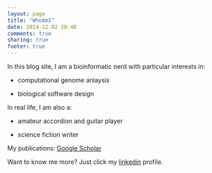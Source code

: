```yaml
---
layout: page
title: "WhoAmI"
date: 2014-12-02 20:48
comments: true
sharing: true
footer: true
---
```


In this blog site, I am a bioinformatic nerd with particular interests in:

* computational genome anlaysis

* biological software design

In real life, I am also a: 

* amateur accordion and guitar player

* science fiction writer

My publications: [Google Scholar](https://scholar.google.com/citations?user=HLCTLF0AAAAJ&hl=en)
 
Want to know me more? Just click my [linkedin](http://cn.linkedin.com/pub/yulong-niu/86/bb0/840) profile.
